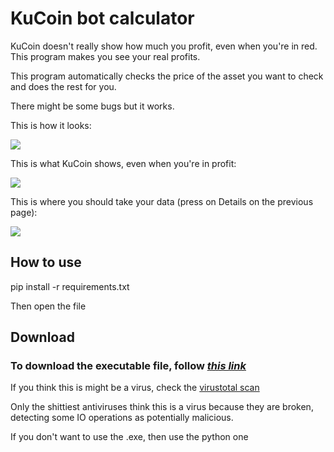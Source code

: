 # KuCoin bot calculator
KuCoin doesn't really show how much you profit, even when you're in red. This program makes you see your real profits.

This program automatically checks the price of the asset you want to check and does the rest for you.

There might be some bugs but it works.


This is how it looks:

![](https://i.imgur.com/v3iEIvt.png)

This is what KuCoin shows, even when you're in profit:

![](https://i.imgur.com/B1h03H5.png)

This is where you should take your data (press on Details on the previous page):

![](https://i.imgur.com/91v5jIS.png)

## How to use

pip install -r requirements.txt

Then open the file

## Download
### To download the executable file, follow ***[this link](https://anonfiles.com/d812W4d7x9/kucoinbotcalc_exe)***

If you think this is might be a virus, check the [virustotal scan](https://www.virustotal.com/gui/file/436830aac40172805cb5fd00dfc8c3c68d176ba7aeec1a65c9af8a71cc9da38a?nocache=1)

Only the shittiest antiviruses think this is a virus because they are broken, detecting some IO operations as potentially malicious.

If you don't want to use the .exe, then use the python one
